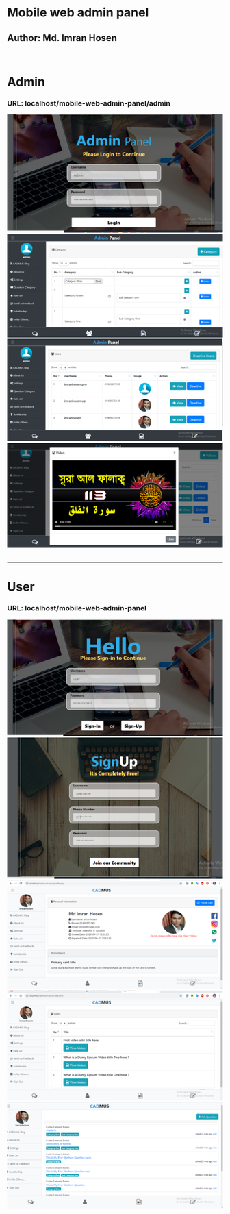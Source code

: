 # Mobile web admin panel
## Author: Md. Imran Hosen
<br>
<h1>Admin</h1>
<h3> URL: localhost/mobile-web-admin-panel/admin </h3>
<img src="Doc/admin login.png" />
<img src="Doc/a.png" />
<img src="Doc/b.png" />
<img src="Doc/c.png" />
<br><br>
<hr>
<h1>User</h1>
<h3> URL: localhost/mobile-web-admin-panel </h3>
<img src="Doc/user logn.png" />
<img src="Doc/user signUp.png" />
<img src="Doc/user a.png" />
<img src="Doc/v.png" />
<img src="Doc/ask.png" />
